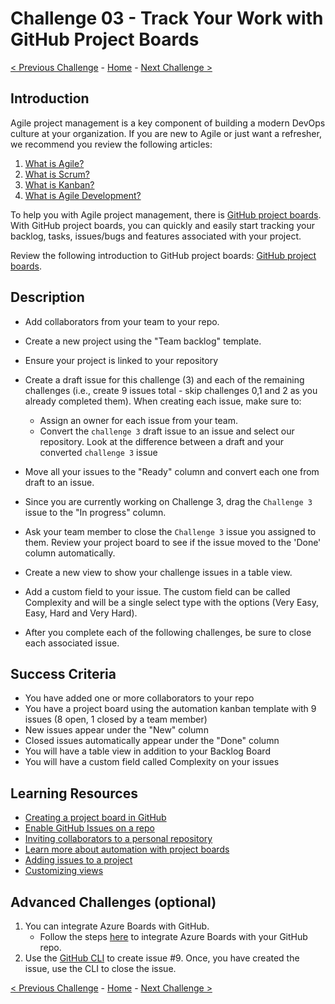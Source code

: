 # Challenge 03 - Track Your Work with GitHub Project Boards

[< Previous Challenge](Challenge-02.md) - [Home](../README.md) - [Next Challenge >](Challenge-04.md)

## Introduction

Agile project management is a key component of building a modern DevOps culture at your organization. If you are new to Agile or just want a refresher, we recommend you review the following articles:

1. [What is Agile?](https://docs.microsoft.com/en-us/azure/devops/learn/agile/what-is-agile)
2. [What is Scrum?](https://docs.microsoft.com/en-us/azure/devops/learn/agile/what-is-scrum)
3. [What is Kanban?](https://docs.microsoft.com/en-us/azure/devops/learn/agile/what-is-kanban)
4. [What is Agile Development?](https://docs.microsoft.com/en-us/azure/devops/learn/agile/what-is-agile-development)

To help you with Agile project management, there is [GitHub project boards](https://docs.github.com/en/issues/planning-and-tracking-with-projects/learning-about-projects/about-projects). With GitHub project boards, you can quickly and easily start tracking your backlog, tasks, issues/bugs and features associated with your project.  

Review the following introduction to GitHub project boards: [GitHub project boards](https://docs.github.com/en/issues/planning-and-tracking-with-projects/learning-about-projects/about-projects).

## Description

- Add collaborators from your team to your repo. 

- Create a new project using the "Team backlog" template.

- Ensure your project is linked to your repository

- Create a draft issue for this challenge (3) and each of the remaining challenges (i.e., create 9 issues total - skip challenges 0,1 and 2 as you already completed them). When creating each issue, make sure to:
    - Assign an owner for each issue from your team. 
    - Convert the `challenge 3` draft issue to an issue and select our repository. Look at the difference between a draft and your converted `challenge 3` issue

- Move all your issues to the "Ready" column and convert each one from draft to an issue.

- Since you are currently working on Challenge 3, drag the `Challenge 3` issue to the "In progress" column.

- Ask your team member to close the `Challenge 3` issue you assigned to them. Review your project board to see if the issue moved to the 'Done' column automatically. 

- Create a new view to show your challenge issues in a table view. 

- Add a custom field to your issue. The custom field can be called Complexity and will be a single select type with the options (Very Easy, Easy, Hard and Very Hard).

- After you complete each of the following challenges, be sure to close each associated issue. 

## Success Criteria

- You have added one or more collaborators to your repo
- You have a project board using the automation kanban template with 9 issues (8 open, 1 closed by a team member)
- New issues appear under the "New" column
- Closed issues automatically appear under the "Done" column
- You will have a table view in addition to your Backlog Board
- You will have a custom field called Complexity on your issues

## Learning Resources

- [Creating a project board in GitHub](https://docs.github.com/en/issues/planning-and-tracking-with-projects/creating-projects/creating-a-project)
- [Enable GitHub Issues on a repo](https://docs.github.com/en/free-pro-team@latest/github/managing-your-work-on-github/disabling-issues)
- [Inviting collaborators to a personal repository](https://docs.github.com/en/free-pro-team@latest/github/setting-up-and-managing-your-github-user-account/inviting-collaborators-to-a-personal-repository)
- [Learn more about automation with project boards](https://docs.github.com/en/issues/planning-and-tracking-with-projects/automating-your-project/using-the-built-in-automations)
- [Adding issues to a project](https://docs.github.com/en/issues/planning-and-tracking-with-projects/managing-items-in-your-project/adding-items-to-your-project)
- [Customizing views](https://docs.github.com/en/issues/planning-and-tracking-with-projects/customizing-views-in-your-project/customizing-a-view)

## Advanced Challenges (optional)

1. You can integrate Azure Boards with GitHub. 
    -  Follow the steps [here](https://docs.microsoft.com/en-us/azure/devops/boards/github/install-github-app?view=azure-devops) to integrate Azure Boards with your GitHub repo.
2. Use the [GitHub CLI](https://cli.github.com/manual/index) to create issue #9. Once, you have created the issue, use the CLI to close the issue.

[< Previous Challenge](Challenge-02.md) - [Home](../README.md) - [Next Challenge >](Challenge-04.md)

